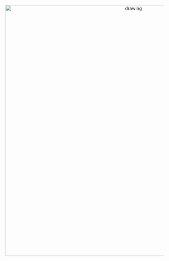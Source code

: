 <p align="center">
  <img src="https://user-images.githubusercontent.com/31841502/187144698-d5adea7d-79a0-465d-bfb5-4a84cec101eb.png" alt="drawing" style="width:800px;"/>
</p>


<!--

**Here are some ideas to get you started:**

🙋‍♀️ A short introduction - what is your organization all about?
🌈 Contribution guidelines - how can the community get involved?
👩‍💻 Useful resources - where can the community find your docs? Is there anything else the community should know?
🍿 Fun facts - what does your team eat for breakfast?
🧙 Remember, you can do mighty things with the power of [Markdown](https://docs.github.com/github/writing-on-github/getting-started-with-writing-and-formatting-on-github/basic-writing-and-formatting-syntax)
-->
